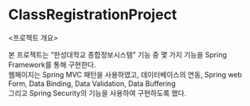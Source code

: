 # ClassRegistrationProject

<프로젝트 개요><br>

본 프로젝트는 “한성대학교 종합정보시스템” 기능 중 몇 가지 기능을 Spring Framework를 통해 구현한다.<br>
웹페이지는 Spring MVC 패턴을 사용하였고, 데이터베이스의 연동, Spring web Form, Data Binding, Data Validation, Data Buffering <br>그리고 Spring Security의 기능을 사용하여 구현하도록 했다. 


